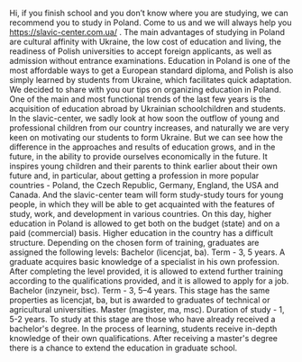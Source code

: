 
Hi, if you finish school and you don’t know where you are studying, we can recommend you to study in Poland. Come to us and we will always help you https://slavic-center.com.ua/ . The main advantages of studying in Poland are cultural affinity with Ukraine, the low cost of education and living, the readiness of Polish universities to accept foreign applicants, as well as admission without entrance examinations.
Education in Poland is one of the most affordable ways to get a European standard diploma, and Polish is also simply learned by students from Ukraine, which facilitates quick adaptation. We decided to share with you our tips on organizing education in Poland.
One of the main and most functional trends of the last few years is the acquisition of education abroad by Ukrainian schoolchildren and students.
In the slavic-center, we sadly look at how soon the outflow of young and professional children from our country increases, and naturally we are very keen on motivating our students to form Ukraine. But we can see how the difference in the approaches and results of education grows, and in the future, in the ability to provide ourselves economically in the future. It inspires young children and their parents to think earlier about their own future and, in particular, about getting a profession in more popular countries - Poland, the Czech Republic, Germany, England, the USA and Canada. And the slavic-center team will form study-study tours for young people, in which they will be able to get acquainted with the features of study, work, and development in various countries.
On this day, higher education in Poland is allowed to get both on the budget (state) and on a paid (commercial) basis.
Higher education in the country has a difficult structure. Depending on the chosen form of training, graduates are assigned the following levels:
Bachelor (licencjat, ba). Term - 3, 5 years. A graduate acquires basic knowledge of a specialist in his own profession. After completing the level provided, it is allowed to extend further training according to the qualifications provided, and it is allowed to apply for a job.
Bachelor (inzyneir, bsc). Term - 3, 5–4 years. This stage has the same properties as licencjat, ba, but is awarded to graduates of technical or agricultural universities.
Master (magister, ma, msc). Duration of study - 1, 5-2 years. To study at this stage are those who have already received a bachelor's degree. In the process of learning, students receive in-depth knowledge of their own qualifications. After receiving a master's degree there is a chance to extend the education in graduate school.
